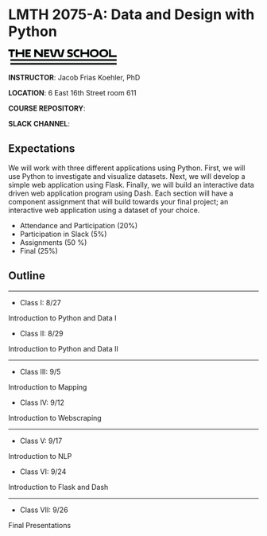 
# LMTH 2075-A: Data and Design with Python

![](images/logo.jpg)

**INSTRUCTOR**: Jacob Frias Koehler, PhD

**LOCATION**: 6 East 16th Street room 611

**COURSE REPOSITORY**: 

**SLACK CHANNEL**: 


## Expectations

We will work with three different applications using Python.  First, we will use Python to investigate and visualize datasets.  Next, we will develop a simple web application using Flask.  Finally, we will build an interactive data driven web application program using Dash.  Each section will have a component assignment that will build towards your final project; an interactive web application using a dataset of your choice.


- Attendance and Participation (20%)
- Participation in Slack (5%)
- Assignments (50 %)
- Final (25%)

## Outline

<div class="alert alert-primary" role="alert">




---

- Class I: 8/27

Introduction to Python and Data I

- Class II: 8/29

Introduction to Python and Data II

</div>
    

<div class="alert alert-info" role="alert">





---

- Class III: 9/5

Introduction to Mapping

- Class IV: 9/12

Introduction to Webscraping
    
</div>

<div class="alert alert-info" role="alert">




---

- Class V: 9/17

Introduction to NLP

- Class VI: 9/24

Introduction to Flask and Dash
    
---

- Class VII: 9/26

Final Presentations
    
</div>
